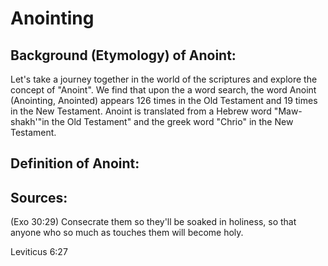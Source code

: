 # Anointing


## Background (Etymology) of Anoint:
Let's take a journey together in the world of the scriptures and explore the concept of "Anoint". We find that upon the a word search, the word Anoint (Anointing, Anointed) appears 126 times in the Old Testament and 19 times in the New Testament. Anoint is translated from a Hebrew word "Maw-shakh'"in the Old Testament" and the greek word "Chrio" in the New Testament. 

## Definition of Anoint:



## Sources:
(Exo 30:29)  Consecrate them so they'll be soaked in holiness, so that anyone who so much as touches them will become holy.

Leviticus 6:27 